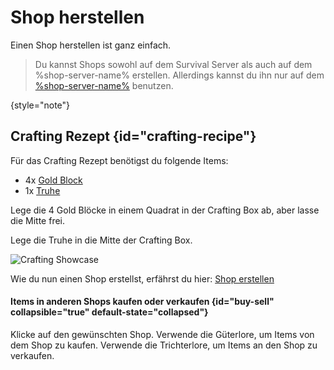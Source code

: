 # Shop herstellen

Einen Shop herstellen ist ganz einfach.

> Du kannst Shops sowohl auf dem Survival Server als auch auf dem %shop-server-name% erstellen.
> Allerdings kannst du ihn nur auf dem [%shop-server-name%](servers.md "%shop-server-desc%") benutzen.

{style="note"}

## Crafting Rezept {id="crafting-recipe"}

Für das Crafting Rezept benötigst du folgende Items:

- 4x [Gold Block](https://minecraft.fandom.com/de/wiki/Goldblock "Goldblöcke sind Blöcke, die aus neun Goldbarren hergestellt werden können.")
- 1x [Truhe](https://minecraft.fandom.com/de/wiki/Truhe "Truhen sind Blöcke, die zum Lagern von Gegenständen verwendet werden können.")

<procedure title="Anleitung" id="crafting-tutorial">
<step>
<p>Lege die 4 Gold Blöcke in einem Quadrat in der Crafting Box ab, aber lasse die Mitte frei.</p>
</step>
<step>
<p>Lege die Truhe in die Mitte der Crafting Box.</p>
<img src="https://i.imgur.com/jhAI7ZZ.gif" alt="Crafting Showcase" preview-src="https://i.imgur.com/XXSXt6l.png" border-effect="rounded"/>
</step>
</procedure>

Wie du nun einen Shop erstellst, erfährst du
hier: [Shop erstellen](create-shop.md "Hier findest du eine Anleitung, wie du einen Shop erstellen kannst.")

####  Items in anderen Shops kaufen oder verkaufen {id="buy-sell" collapsible="true" default-state="collapsed"}

<procedure type="choices">
<step>
Klicke auf den gewünschten Shop.
</step>
<step>
Verwende die Güterlore, um Items von dem Shop zu kaufen.
</step>
<step>
Verwende die Trichterlore, um Items an den Shop zu verkaufen.
</step>
</procedure>
